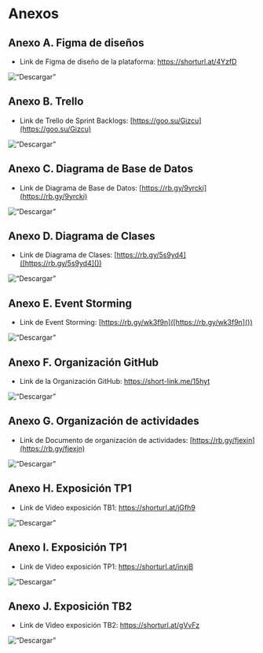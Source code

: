 # Anexos

## Anexo A. Figma de diseños

- Link de Figma de diseño de la plataforma: https://shorturl.at/4YzfD

<img src="assets/images/annexes/anexoA.png" alt=“Descargar” >

<div class="page"></div>

## Anexo B. Trello

- Link de Trello de Sprint Backlogs: [https://goo.su/Gizcu](https://goo.su/Gizcu)

<img src="assets/images/annexes/anexoB.png" alt=“Descargar” >

<div class="page"></div>

## Anexo C. Diagrama de Base de Datos

- Link de Diagrama de Base de Datos: [https://rb.gy/9yrcki](https://rb.gy/9yrcki)

<img src="assets/images/annexes/anexoC.png" alt=“Descargar” >

<div class="page"></div>

## Anexo D. Diagrama de Clases

- Link de Diagrama de Clases: [https://rb.gy/5s9yd4]([https://rb.gy/5s9yd4]())

<img src="assets/images/annexes/anexoD.png" alt=“Descargar” >

<div class="page"></div>

## Anexo E. Event Storming

- Link de Event Storming: [https://rb.gy/wk3f9n]([https://rb.gy/wk3f9n]())

<img src="assets/images/annexes/anexoE.jpg" alt=“Descargar” >

<div class="page"></div>

## Anexo F. Organización GitHub

- Link de la Organización GitHub: https://short-link.me/15hyt

<img src="assets/images/annexes/anexoF.png" alt=“Descargar”>

<div class="page"></div>

## Anexo G. Organización de actividades

- Link de Documento de organización de actividades: [https://rb.gy/fjexjn](https://rb.gy/fjexjn)

<img src="assets/images/annexes/anexoG.png" alt=“Descargar” >

<div class="page"></div>

## Anexo H. Exposición TP1

- Link de Video exposición TB1: https://shorturl.at/jGfh9

<img src="assets/images/annexes/anexoH.png" alt=“Descargar” >

<div class="page"></div>

## Anexo I. Exposición TP1

- Link de Video exposición TP1: https://shorturl.at/inxjB

<img src="assets/images/annexes/anexoI.png" alt=“Descargar” >

<div class="page"></div>

## Anexo J. Exposición TB2

- Link de Video exposición TB2: https://shorturl.at/gVvFz

<img src="assets/images/annexes/anexoJ.png" alt=“Descargar” >

<div class="page"></div>
